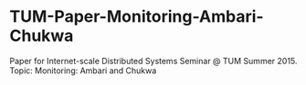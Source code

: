 # TUM-Paper-Monitoring-Ambari-Chukwa
Paper for Internet-scale Distributed Systems Seminar @ TUM Summer 2015. Topic: Monitoring: Ambari and Chukwa
